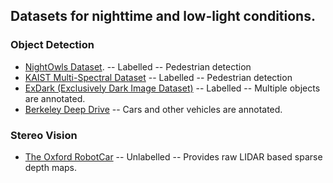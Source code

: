 ## Datasets for nighttime and low-light conditions. 

### Object Detection
- [NightOwls Dataset](https://www.nightowls-dataset.org/).
-- Labelled
-- Pedestrian detection
- [KAIST Multi-Spectral Dataset](https://soonminhwang.github.io/rgbt-ped-detection/data/)
-- Labelled
-- Pedestrian detection
- [ExDark (Exclusively Dark Image Dataset)](https://github.com/cs-chan/Exclusively-Dark-Image-Dataset)
-- Labelled
-- Multiple objects are annotated. 
- [Berkeley Deep Drive](https://bdd-data.berkeley.edu/)
-- Cars and other vehicles are annotated. 

### Stereo Vision
- [The Oxford RobotCar](https://robotcar-dataset.robots.ox.ac.uk/)
-- Unlabelled
-- Provides raw LIDAR based sparse depth maps. 
